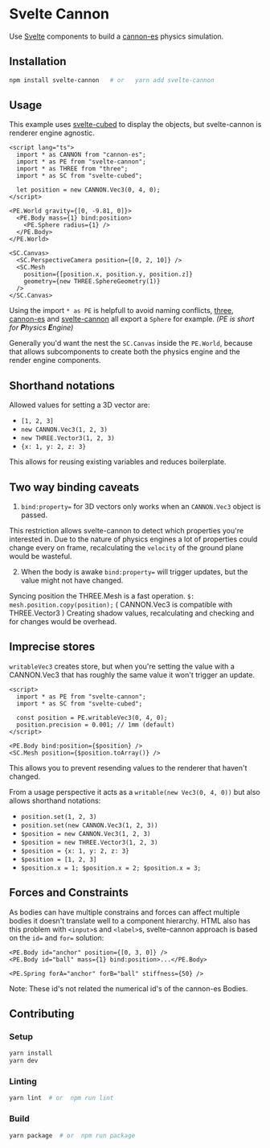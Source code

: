 # Svelte Cannon

Use [Svelte](https://svelte.dev/) components to build a [cannon-es](https://pmndrs.github.io/cannon-es/) physics simulation.

## Installation

```sh
npm install svelte-cannon   # or   yarn add svelte-cannon
```

## Usage

This example uses [svelte-cubed](https://svelte-cubed.vercel.app/) to display the objects, but svelte-cannon is renderer engine agnostic.

```svelte
<script lang="ts">
  import * as CANNON from "cannon-es";
  import * as PE from "svelte-cannon";
  import * as THREE from "three";
  import * as SC from "svelte-cubed";

  let position = new CANNON.Vec3(0, 4, 0);
</script>

<PE.World gravity={[0, -9.81, 0]}>
  <PE.Body mass={1} bind:position>
    <PE.Sphere radius={1} />
  </PE.Body>
</PE.World>

<SC.Canvas>
  <SC.PerspectiveCamera position={[0, 2, 10]} />
  <SC.Mesh
    position={[position.x, position.y, position.z]}
    geometry={new THREE.SphereGeometry(1)}
  />
</SC.Canvas>
```

Using the import `* as PE` is helpfull to avoid naming conflicts, [three](https://threejs.org/docs/#api/en/math/Sphere), [cannon-es](https://pmndrs.github.io/cannon-es/docs/classes/Sphere.html) and [svelte-cannon](./src/lib/components/Sphere.svelte) all export a `Sphere` for example.
_(PE is short for **P**hysics **E**ngine)_

Generally you'd want the nest the `SC.Canvas` inside the `PE.World`, because that allows subcomponents to create both the physics engine and the render engine components.

## Shorthand notations

Allowed values for setting a 3D vector are:

- `[1, 2, 3]`
- `new CANNON.Vec3(1, 2, 3)`
- `new THREE.Vector3(1, 2, 3)`
- `{x: 1, y: 2, z: 3}`

This allows for reusing existing variables and reduces boilerplate.

## Two way binding caveats

1. `bind:property=` for 3D vectors only works when an `CANNON.Vec3` object is passed.

This restriction allows svelte-cannon to detect which properties you're interested in.
Due to the nature of physics engines a lot of properties could change every on frame, recalculating the `velocity` of the ground plane would be wasteful.

2. When the body is awake `bind:property=` will trigger updates, but the value might not have changed.

Syncing position the THREE.Mesh is a fast operation.
`$: mesh.position.copy(position);` ( CANNON.Vec3 is compatible with THREE.Vector3 )
Creating shadow values, recalculating and checking and for changes would be overhead.

## Imprecise stores

`writableVec3` creates store, but when you're setting the value with a CANNON.Vec3 that has roughly the same value it won't trigger an update.

```svelte
<script>
  import * as PE from "svelte-cannon";
  import * as SC from "svelte-cubed";

  const position = PE.writableVec3(0, 4, 0);
  position.precision = 0.001; // 1mm (default)
</script>

<PE.Body bind:position={$position} />
<SC.Mesh position={$position.toArray()} />
```

This allows you to prevent resending values to the renderer that haven't changed.

From a usage perspective it acts as a `writable(new Vec3(0, 4, 0))` but also allows shorthand notations:

- `position.set(1, 2, 3)`
- `position.set(new CANNON.Vec3(1, 2, 3))`
- `$position = new CANNON.Vec3(1, 2, 3)`
- `$position = new THREE.Vector3(1, 2, 3)`
- `$position = {x: 1, y: 2, z: 3}`
- `$position = [1, 2, 3]`
- `$position.x = 1; $position.x = 2; $position.x = 3;`

## Forces and Constraints

As bodies can have multiple constrains and forces can affect multiple bodies it doesn't translate well to a component hierarchy. HTML also has this problem with `<input>`s and `<label>`s, svelte-cannon approach is based on the `id=` and `for=` solution:

```svelte
<PE.Body id="anchor" position={[0, 3, 0]} />
<PE.Body id="ball" mass={1} bind:position>...</PE.Body>

<PE.Spring forA="anchor" forB="ball" stiffness={50} />
```

Note: These id's not related the numerical id's of the cannon-es Bodies.

## Contributing

### Setup

```sh
yarn install
yarn dev
```

### Linting

```sh
yarn lint  # or  npm run lint
```

### Build

```sh
yarn package  # or  npm run package
```
